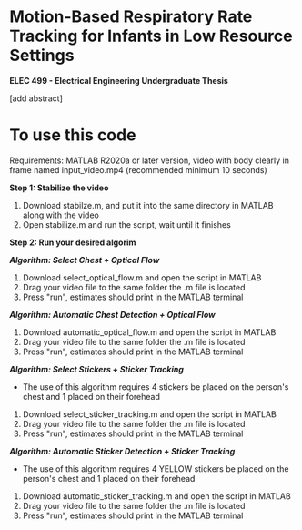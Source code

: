 # Motion-Based Respiratory Rate Tracking for Infants in Low Resource Settings

**ELEC 499 - Electrical Engineering Undergraduate Thesis** 

[add abstract]


# To use this code
Requirements: MATLAB R2020a or later version, video with body clearly in frame named input_video.mp4 (recommended minimum 10 seconds)

**Step 1: Stabilize the video** 
1. Download stabilze.m, and put it into the same directory in MATLAB along with the video 
3. Open stabilize.m and run the script, wait until it finishes 

**Step 2: Run your desired algorim** 

***Algorithm: Select Chest + Optical Flow***
1. Download select_optical_flow.m and open the script in MATLAB
2. Drag your video file to the same folder the .m file is located
3. Press "run", estimates should print in the MATLAB terminal 

***Algorithm: Automatic Chest Detection + Optical Flow***
1. Download automatic_optical_flow.m and open the script in MATLAB
2. Drag your video file to the same folder the .m file is located
3. Press "run", estimates should print in the MATLAB terminal 

***Algorithm: Select Stickers + Sticker Tracking***
* The use of this algorithm requires 4 stickers be placed on the person's chest and 1 placed on their forehead
1. Download select_sticker_tracking.m and open the script in MATLAB
2. Drag your video file to the same folder the .m file is located
3. Press "run", estimates should print in the MATLAB terminal 

***Algorithm: Automatic Sticker Detection + Sticker Tracking*** 
* The use of this algorithm requires 4 YELLOW stickers be placed on the person's chest and 1 placed on their forehead
1. Download automatic_sticker_tracking.m and open the script in MATLAB
2. Drag your video file to the same folder the .m file is located
3. Press "run", estimates should print in the MATLAB terminal 


